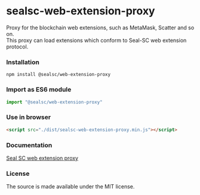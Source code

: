 # sealsc-web-extension-proxy
  Proxy for the blockchain web extensions, such as MetaMask, Scatter and so on.  
  This proxy can load extensions which conform to Seal-SC web extension protocol.

### Installation  
```
npm install @sealsc/web-extension-proxy
```

### Import as ES6 module
```javascript
import "@sealsc/web-extension-proxy"
```

### Use in browser
```html
<script src="./dist/sealsc-web-extension-proxy.min.js"></script>
```

### Documentation
[Seal SC web extension proxy](https://sealsc.github.io/documents/en/web-extensions/proxy/)

### License
The source is made available under the MIT license.


